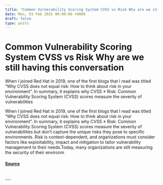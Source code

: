```yaml
---
title: "Common Vulnerability Scoring System CVSS vs Risk Why are we still having this conversation"
date: Mon, 03 Feb 2025 00:00:00 +0000
draft: false
type: posts
---
```

# Common Vulnerability Scoring System CVSS vs Risk Why are we still having this conversation





When I joined Red Hat in 2019, one of the first blogs that I read was titled “Why CVSS does not equal risk: How to think about risk in your environment”. In summary, it explains why CVSS ≠ Risk: Common Vulnerability Scoring System (CVSS) scores measure the severity of vulnerabilities

When I joined Red Hat in 2019, one of the first blogs that I read was titled “Why CVSS does not equal risk: How to think about risk in your environment”. In summary, it explains why CVSS ≠ Risk: Common Vulnerability Scoring System (CVSS) scores measure the severity of vulnerabilities but don’t capture the unique risks they pose to specific environments. Risk is context-dependent, and organizations must consider factors like exploitability, impact and mitigation to tailor vulnerability management to their needs.Today, many organizations are still measuring the security of their environm

#### [Source](https://www.redhat.com/en/blog/common-vulnerability-scoring-system-cvss-vs-risk-why-are-we-still-having-conversation)

<br/>
---
